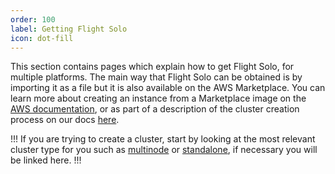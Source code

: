 ```yaml
---
order: 100
label: Getting Flight Solo
icon: dot-fill
---
```


This section contains pages which explain how to get Flight Solo, for multiple platforms. The main way that Flight Solo can be obtained is by importing it as a file but it is also available on the AWS Marketplace. You can learn more about creating an instance from a Marketplace image on the [AWS documentation](https://docs.aws.amazon.com/AWSEC2/latest/UserGuide/launch-marketplace-console.html), or as part of a description of the cluster creation process on our docs [here](/cluster_build_methods/multinode_cluster/make_login_node/).


!!!
If you are trying to create a cluster, start by looking at the most relevant cluster type for you such as [multinode](/cluster_build_methods/multinode_cluster/) or [standalone](/cluster_build_methods/standalone_cluster/), if necessary you will be linked here.
!!!